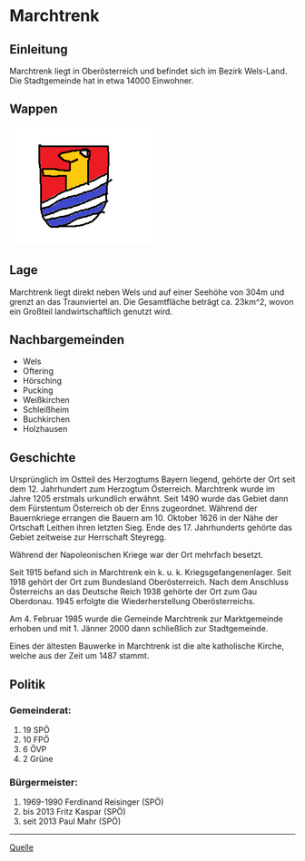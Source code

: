 # Marchtrenk
## Einleitung
Marchtrenk liegt in Oberösterreich und befindet sich im Bezirk Wels-Land. Die Stadtgemeinde hat in etwa 14000 Einwohner.

## Wappen  
  
   
![Wappen](https://github.com/migschp/CE_UE_WS17_A4-2/blob/master/k01623951/ultrahd-16k-Wappen.png)

## Lage
Marchtrenk liegt direkt neben Wels und auf einer Seehöhe von 304m und grenzt an das Traunviertel an. Die Gesamtfläche beträgt ca. 23km^2, wovon ein Großteil landwirtschaftlich genutzt wird.

## Nachbargemeinden
* Wels
* Oftering
* Hörsching
* Pucking
* Weißkirchen
* Schleißheim
* Buchkirchen
* Holzhausen

## Geschichte
Ursprünglich im Ostteil des Herzogtums Bayern liegend, gehörte der Ort seit dem 12. Jahrhundert zum Herzogtum Österreich. Marchtrenk wurde im Jahre 1205 erstmals urkundlich erwähnt. Seit 1490 wurde das Gebiet dann dem Fürstentum Österreich ob der Enns zugeordnet. Während der Bauernkriege errangen die Bauern am 10. Oktober 1626 in der Nähe der Ortschaft Leithen ihren letzten Sieg. Ende des 17. Jahrhunderts gehörte das Gebiet zeitweise zur Herrschaft Steyregg.

Während der Napoleonischen Kriege war der Ort mehrfach besetzt.

Seit 1915 befand sich in Marchtrenk ein k. u. k. Kriegsgefangenenlager. Seit 1918 gehört der Ort zum Bundesland Oberösterreich. Nach dem Anschluss Österreichs an das Deutsche Reich 1938 gehörte der Ort zum Gau Oberdonau. 1945 erfolgte die Wiederherstellung Oberösterreichs.

Am 4. Februar 1985 wurde die Gemeinde Marchtrenk zur Marktgemeinde erhoben und mit 1. Jänner 2000 dann schließlich zur Stadtgemeinde.

Eines der ältesten Bauwerke in Marchtrenk ist die alte katholische Kirche, welche aus der Zeit um 1487 stammt. 

## Politik
### Gemeinderat:
1. 19 SPÖ
2. 10 FPÖ
3.  6 ÖVP
4.  2 Grüne

### Bürgermeister:
1. 1969-1990 Ferdinand Reisinger (SPÖ)
2. bis 2013  Fritz Kaspar (SPÖ)
3. seit 2013 Paul Mahr (SPÖ)

***

[Quelle](https://de.m.wikipedia.org/wiki/Marchtrenk)

